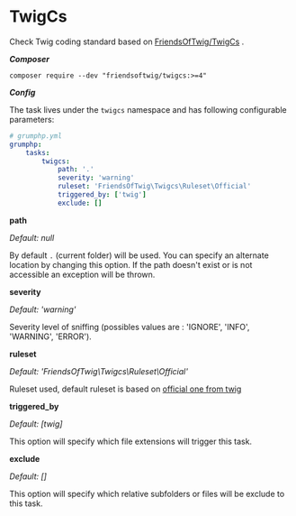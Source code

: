 #  TwigCs

Check Twig coding standard based on [FriendsOfTwig/TwigCs](https://github.com/FriendsOfTwig/TwigCs) .

***Composer***

```
composer require --dev "friendsoftwig/twigcs:>=4"
```

***Config***

The task lives under the `twigcs` namespace and has following configurable parameters:

```yaml
# grumphp.yml
grumphp:
    tasks:
        twigcs:
            path: '.'
            severity: 'warning'
            ruleset: 'FriendsOfTwig\Twigcs\Ruleset\Official'
            triggered_by: ['twig']
            exclude: []
```

**path**

*Default: null*

By default `.` (current folder) will be used.
You can specify an alternate location by changing this option. If the path doesn't exist or is not accessible an exception will be thrown.

**severity**

*Default: 'warning'*

Severity level of sniffing (possibles values are : 'IGNORE', 'INFO', 'WARNING', 'ERROR').

**ruleset**

*Default: 'FriendsOfTwig\Twigcs\Ruleset\Official'*

Ruleset used, default ruleset is based on [official one from twig](https://twig.symfony.com/doc/2.x/coding_standards.html)

**triggered_by**

*Default: [twig]*

This option will specify which file extensions will trigger this task.

**exclude**

*Default: []*

This option will specify which relative subfolders or files will be exclude to this task.
